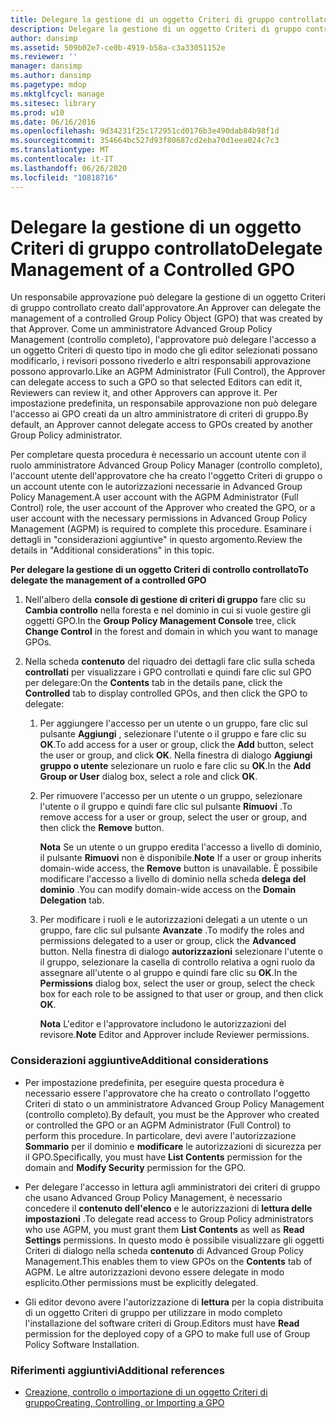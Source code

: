 ```yaml
---
title: Delegare la gestione di un oggetto Criteri di gruppo controllato
description: Delegare la gestione di un oggetto Criteri di gruppo controllato
author: dansimp
ms.assetid: 509b02e7-ce0b-4919-b58a-c3a33051152e
ms.reviewer: ''
manager: dansimp
ms.author: dansimp
ms.pagetype: mdop
ms.mktglfcycl: manage
ms.sitesec: library
ms.prod: w10
ms.date: 06/16/2016
ms.openlocfilehash: 9d34231f25c172951cd0176b3e490dab84b98f1d
ms.sourcegitcommit: 354664bc527d93f80687cd2eba70d1eea024c7c3
ms.translationtype: MT
ms.contentlocale: it-IT
ms.lasthandoff: 06/26/2020
ms.locfileid: "10818716"
---
```

# <span data-ttu-id="cee5b-103">Delegare la gestione di un oggetto Criteri di gruppo controllato</span><span class="sxs-lookup"><span data-stu-id="cee5b-103">Delegate Management of a Controlled GPO</span></span>


<span data-ttu-id="cee5b-104">Un responsabile approvazione può delegare la gestione di un oggetto Criteri di gruppo controllato creato dall'approvatore.</span><span class="sxs-lookup"><span data-stu-id="cee5b-104">An Approver can delegate the management of a controlled Group Policy Object (GPO) that was created by that Approver.</span></span> <span data-ttu-id="cee5b-105">Come un amministratore Advanced Group Policy Management (controllo completo), l'approvatore può delegare l'accesso a un oggetto Criteri di questo tipo in modo che gli editor selezionati possano modificarlo, i revisori possono rivederlo e altri responsabili approvazione possono approvarlo.</span><span class="sxs-lookup"><span data-stu-id="cee5b-105">Like an AGPM Administrator (Full Control), the Approver can delegate access to such a GPO so that selected Editors can edit it, Reviewers can review it, and other Approvers can approve it.</span></span> <span data-ttu-id="cee5b-106">Per impostazione predefinita, un responsabile approvazione non può delegare l'accesso ai GPO creati da un altro amministratore di criteri di gruppo.</span><span class="sxs-lookup"><span data-stu-id="cee5b-106">By default, an Approver cannot delegate access to GPOs created by another Group Policy administrator.</span></span>

<span data-ttu-id="cee5b-107">Per completare questa procedura è necessario un account utente con il ruolo amministratore Advanced Group Policy Manager (controllo completo), l'account utente dell'approvatore che ha creato l'oggetto Criteri di gruppo o un account utente con le autorizzazioni necessarie in Advanced Group Policy Management.</span><span class="sxs-lookup"><span data-stu-id="cee5b-107">A user account with the AGPM Administrator (Full Control) role, the user account of the Approver who created the GPO, or a user account with the necessary permissions in Advanced Group Policy Management (AGPM) is required to complete this procedure.</span></span> <span data-ttu-id="cee5b-108">Esaminare i dettagli in "considerazioni aggiuntive" in questo argomento.</span><span class="sxs-lookup"><span data-stu-id="cee5b-108">Review the details in "Additional considerations" in this topic.</span></span>

**<span data-ttu-id="cee5b-109">Per delegare la gestione di un oggetto Criteri di controllo controllato</span><span class="sxs-lookup"><span data-stu-id="cee5b-109">To delegate the management of a controlled GPO</span></span>**

1.  <span data-ttu-id="cee5b-110">Nell'albero della **console di gestione di criteri di gruppo** fare clic su **Cambia controllo** nella foresta e nel dominio in cui si vuole gestire gli oggetti GPO.</span><span class="sxs-lookup"><span data-stu-id="cee5b-110">In the **Group Policy Management Console** tree, click **Change Control** in the forest and domain in which you want to manage GPOs.</span></span>

2.  <span data-ttu-id="cee5b-111">Nella scheda **contenuto** del riquadro dei dettagli fare clic sulla scheda **controllati** per visualizzare i GPO controllati e quindi fare clic sul GPO per delegare:</span><span class="sxs-lookup"><span data-stu-id="cee5b-111">On the **Contents** tab in the details pane, click the **Controlled** tab to display controlled GPOs, and then click the GPO to delegate:</span></span>

    1.  <span data-ttu-id="cee5b-112">Per aggiungere l'accesso per un utente o un gruppo, fare clic sul pulsante **Aggiungi** , selezionare l'utente o il gruppo e fare clic su **OK**.</span><span class="sxs-lookup"><span data-stu-id="cee5b-112">To add access for a user or group, click the **Add** button, select the user or group, and click **OK**.</span></span> <span data-ttu-id="cee5b-113">Nella finestra di dialogo **Aggiungi gruppo o utente** selezionare un ruolo e fare clic su **OK**.</span><span class="sxs-lookup"><span data-stu-id="cee5b-113">In the **Add Group or User** dialog box, select a role and click **OK**.</span></span>

    2.  <span data-ttu-id="cee5b-114">Per rimuovere l'accesso per un utente o un gruppo, selezionare l'utente o il gruppo e quindi fare clic sul pulsante **Rimuovi** .</span><span class="sxs-lookup"><span data-stu-id="cee5b-114">To remove access for a user or group, select the user or group, and then click the **Remove** button.</span></span>

        <span data-ttu-id="cee5b-115">**Nota**  Se un utente o un gruppo eredita l'accesso a livello di dominio, il pulsante **Rimuovi** non è disponibile.</span><span class="sxs-lookup"><span data-stu-id="cee5b-115">**Note** If a user or group inherits domain-wide access, the **Remove** button is unavailable.</span></span> <span data-ttu-id="cee5b-116">È possibile modificare l'accesso a livello di dominio nella scheda **delega del dominio** .</span><span class="sxs-lookup"><span data-stu-id="cee5b-116">You can modify domain-wide access on the **Domain Delegation** tab.</span></span>

         

    3.  <span data-ttu-id="cee5b-117">Per modificare i ruoli e le autorizzazioni delegati a un utente o un gruppo, fare clic sul pulsante **Avanzate** .</span><span class="sxs-lookup"><span data-stu-id="cee5b-117">To modify the roles and permissions delegated to a user or group, click the **Advanced** button.</span></span> <span data-ttu-id="cee5b-118">Nella finestra di dialogo **autorizzazioni** selezionare l'utente o il gruppo, selezionare la casella di controllo relativa a ogni ruolo da assegnare all'utente o al gruppo e quindi fare clic su **OK**.</span><span class="sxs-lookup"><span data-stu-id="cee5b-118">In the **Permissions** dialog box, select the user or group, select the check box for each role to be assigned to that user or group, and then click **OK**.</span></span>

        <span data-ttu-id="cee5b-119">**Nota**  L'editor e l'approvatore includono le autorizzazioni del revisore.</span><span class="sxs-lookup"><span data-stu-id="cee5b-119">**Note** Editor and Approver include Reviewer permissions.</span></span>

         

### <span data-ttu-id="cee5b-120">Considerazioni aggiuntive</span><span class="sxs-lookup"><span data-stu-id="cee5b-120">Additional considerations</span></span>

-   <span data-ttu-id="cee5b-121">Per impostazione predefinita, per eseguire questa procedura è necessario essere l'approvatore che ha creato o controllato l'oggetto Criteri di stato o un amministratore Advanced Group Policy Management (controllo completo).</span><span class="sxs-lookup"><span data-stu-id="cee5b-121">By default, you must be the Approver who created or controlled the GPO or an AGPM Administrator (Full Control) to perform this procedure.</span></span> <span data-ttu-id="cee5b-122">In particolare, devi avere l'autorizzazione **Sommario** per il dominio e **modificare** le autorizzazioni di sicurezza per il GPO.</span><span class="sxs-lookup"><span data-stu-id="cee5b-122">Specifically, you must have **List Contents** permission for the domain and **Modify Security** permission for the GPO.</span></span>

-   <span data-ttu-id="cee5b-123">Per delegare l'accesso in lettura agli amministratori dei criteri di gruppo che usano Advanced Group Policy Management, è necessario concedere il **contenuto dell'elenco** e le autorizzazioni di **lettura delle impostazioni** .</span><span class="sxs-lookup"><span data-stu-id="cee5b-123">To delegate read access to Group Policy administrators who use AGPM, you must grant them **List Contents** as well as **Read Settings** permissions.</span></span> <span data-ttu-id="cee5b-124">In questo modo è possibile visualizzare gli oggetti Criteri di dialogo nella scheda **contenuto** di Advanced Group Policy Management.</span><span class="sxs-lookup"><span data-stu-id="cee5b-124">This enables them to view GPOs on the **Contents** tab of AGPM.</span></span> <span data-ttu-id="cee5b-125">Le altre autorizzazioni devono essere delegate in modo esplicito.</span><span class="sxs-lookup"><span data-stu-id="cee5b-125">Other permissions must be explicitly delegated.</span></span>

-   <span data-ttu-id="cee5b-126">Gli editor devono avere l'autorizzazione di **lettura** per la copia distribuita di un oggetto Criteri di gruppo per utilizzare in modo completo l'installazione del software criteri di Group.</span><span class="sxs-lookup"><span data-stu-id="cee5b-126">Editors must have **Read** permission for the deployed copy of a GPO to make full use of Group Policy Software Installation.</span></span>

### <span data-ttu-id="cee5b-127">Riferimenti aggiuntivi</span><span class="sxs-lookup"><span data-stu-id="cee5b-127">Additional references</span></span>

-   [<span data-ttu-id="cee5b-128">Creazione, controllo o importazione di un oggetto Criteri di gruppo</span><span class="sxs-lookup"><span data-stu-id="cee5b-128">Creating, Controlling, or Importing a GPO</span></span>](creating-controlling-or-importing-a-gpo-editor-agpm30ops.md)

 

 





